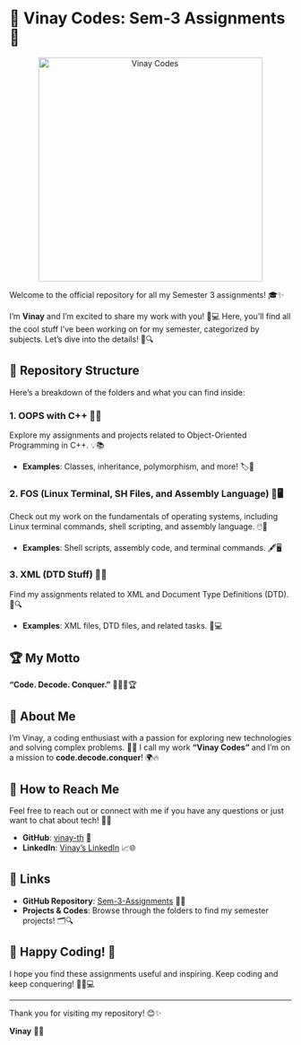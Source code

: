 # 🌟 Vinay Codes: Sem-3 Assignments 🌟
<div align="center">
  <picture>
    <!-- Light mode image -->
    <source media="(prefers-color-scheme: light)" srcset="https://i.ibb.co/bWk7RPn/4.png">
    <!-- Dark mode image -->
    <source media="(prefers-color-scheme: dark)" srcset="https://i.ibb.co/hg7Rb74/5.png">
    <!-- Fallback image -->
    <img src="https://i.ibb.co/bWk7RPn/4.png" width="400" alt="Vinay Codes">
  </picture>
</div>

Welcome to the official repository for all my Semester 3 assignments! 🎓✨

I’m **Vinay** and I’m excited to share my work with you! 🚀💻 Here, you’ll find all the cool stuff I’ve been working on for my semester, categorized by subjects. Let’s dive into the details! 🌊🔍

## 📁 Repository Structure

Here’s a breakdown of the folders and what you can find inside:

### 1. **OOPS with C++** 🧩🔄

Explore my assignments and projects related to Object-Oriented Programming in C++. 💡📚
- **Examples**: Classes, inheritance, polymorphism, and more! 🏷️🔧

### 2. **FOS (Linux Terminal, SH Files, and Assembly Language)** 🐧🖥️

Check out my work on the fundamentals of operating systems, including Linux terminal commands, shell scripting, and assembly language. 🖱️📜
- **Examples**: Shell scripts, assembly code, and terminal commands. 🖋️🖥️

### 3. **XML (DTD Stuff)** 📄🔲

Find my assignments related to XML and Document Type Definitions (DTD). 📑🔍
- **Examples**: XML files, DTD files, and related tasks. 📃💻

## 🏆 My Motto

**“Code. Decode. Conquer.”** 🚀👨‍💻🏆

## 🚀 About Me

I’m Vinay, a coding enthusiast with a passion for exploring new technologies and solving complex problems. 🌟💪 I call my work **“Vinay Codes”** and I’m on a mission to **code.decode.conquer**! 🌍🔥

## 🌟 How to Reach Me

Feel free to reach out or connect with me if you have any questions or just want to chat about tech! 🤝💬

- **GitHub**: [vinay-th](https://github.com/vinay-th) 🌟
- **LinkedIn**: [Vinay’s LinkedIn](https://www.linkedin.com/in/vinay-thakor) 📈🌐

## 🔗 Links

- **GitHub Repository**: [Sem-3-Assignments](https://github.com/vinay-th/Sem-3-Assignments.git) 🚀🔗
- **Projects & Codes**: Browse through the folders to find my semester projects! 🗂️🔍

## 🎉 Happy Coding! 🎉

I hope you find these assignments useful and inspiring. Keep coding and keep conquering! 🚀💪💻

---

Thank you for visiting my repository! 😊✨

**Vinay** 👨‍💻
